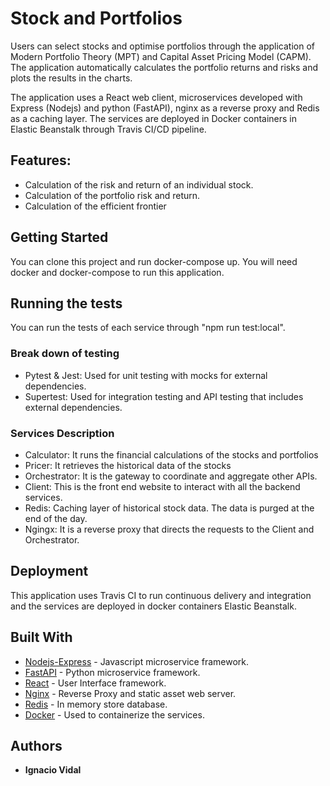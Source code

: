 # Stock and Portfolios

Users can select stocks and optimise portfolios through the application of Modern Portfolio Theory (MPT) and Capital Asset Pricing Model (CAPM). The application automatically calculates the portfolio returns and risks and plots the results in the charts.

The application uses a React web client, microservices developed with Express (Nodejs) and python (FastAPI), nginx as a reverse proxy and Redis as a caching layer. The services are deployed in Docker containers in Elastic Beanstalk through Travis CI/CD pipeline.

## Features:

- Calculation of the risk and return of an individual stock.
- Calculation of the portfolio risk and return.
- Calculation of the efficient frontier

## Getting Started

You can clone this project and run docker-compose up.
You will need docker and docker-compose to run this application.

## Running the tests

You can run the tests of each service through "npm run test:local".

### Break down of testing

- Pytest & Jest: Used for unit testing with mocks for external dependencies.
- Supertest: Used for integration testing and API testing that includes external dependencies.

### Services Description

<!-- - Identity: It manages the credentials of the customers through JWT tokens. Users can login with google credentials. -->
<!-- - Orchestrator: It orchestrates fetching the stocks data and calculations -->
- Calculator: It runs the financial calculations of the stocks and portfolios
- Pricer: It retrieves the historical data of the stocks
- Orchestrator: It is the gateway to coordinate and aggregate other APIs.
- Client: This is the front end website to interact with all the backend services.
- Redis: Caching layer of historical stock data. The data is purged at the end of the day.
- Ngingx: It is a reverse proxy that directs the requests to the Client and Orchestrator.

## Deployment

This application uses Travis CI to run continuous delivery and integration and the services are deployed in docker containers Elastic Beanstalk.
## Built With

- [Nodejs-Express](https://expressjs.com/) - Javascript microservice framework.
- [FastAPI](https://fastapi.tiangolo.com/) - Python microservice framework.
- [React](https://reactjs.org/) - User Interface framework.
- [Nginx](https://www.nginx.com/) - Reverse Proxy and static asset web server.
- [Redis](https://redis.io/) - In memory store database.
- [Docker](https://www.docker.com/) - Used to containerize the services.

## Authors

- **Ignacio Vidal**
